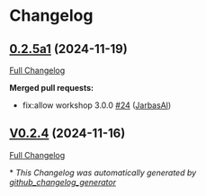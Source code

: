 # Changelog

## [0.2.5a1](https://github.com/OpenVoiceOS/ovos-skill-iss-location/tree/0.2.5a1) (2024-11-19)

[Full Changelog](https://github.com/OpenVoiceOS/ovos-skill-iss-location/compare/V0.2.4...0.2.5a1)

**Merged pull requests:**

- fix:allow workshop 3.0.0 [\#24](https://github.com/OpenVoiceOS/ovos-skill-iss-location/pull/24) ([JarbasAl](https://github.com/JarbasAl))

## [V0.2.4](https://github.com/OpenVoiceOS/ovos-skill-iss-location/tree/V0.2.4) (2024-11-16)

[Full Changelog](https://github.com/OpenVoiceOS/ovos-skill-iss-location/compare/0.2.4...V0.2.4)



\* *This Changelog was automatically generated by [github_changelog_generator](https://github.com/github-changelog-generator/github-changelog-generator)*
